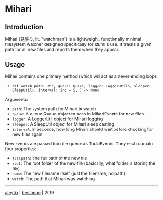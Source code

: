 # Mihari

## Introduction

Mihari (見張り, lit. "watchman") is a lightweight, functionally minimal filesystem watcher designed specifically for Izumi's use. It tracks a given path for all new files and reports them when they appear.

## Usage

Mihari contains one primary method (which will act as a never-ending loop):
- `def watch(path: str, queue: Queue, logger: LoggerUtils, sleeper: SleepUtils, interval: int = 5, ) -> None`

Arguments:
- `path`: The system path for Mihari to watch
- `queue`: A queue.Queue object to pass in MihariEvents for new files
- `logger`: A LoggerUtil object for Mihari logging
- `sleeper`: A SleepUtil object for Mihari sleep casting
- `interval`: In seconds, how long Mihari should wait before checking for new files again

New events are passed into the queue as TodaiEvents. They each contain four properties:

- `fullpath`: The full path of the new file
- `root`: The root folder of the new file (basically, what folder is storing the file)
- `name`: The new filename itself (just the filename, no path)
- `watch`: The path that Mihari was watching

---

[aleytia](https://github.com/Aleytia) | [best.moe](https://best.moe) | 2019